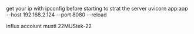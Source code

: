 get your ip with ipconfig before starting
to strat the server 
uvicorn app:app --host 192.168.2.124 --port 8080 --reload


influx accoiunt 
musti
22MUStek-22